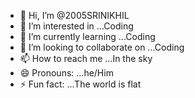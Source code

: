 - 👋 Hi, I’m @2005SRINIKHIL
- 👀 I’m interested in ...Coding
- 🌱 I’m currently learning ...Coding
- 💞️ I’m looking to collaborate on ...Coding
- 📫 How to reach me ...In the sky
- 😄 Pronouns: ...he/Him
- ⚡ Fun fact: ...The world is flat
<!---
2005SRINIKHIL/2005SRINIKHIL is a ✨ special ✨ repository because its `README.md` (this file) appears on your GitHub profile.
You can click the Preview link to take a look at your changes.
--->
